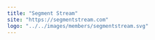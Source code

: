 ```yaml
---
title: "Segment Stream"
site: "https://segmentstream.com"
logo: "../../images/members/segmentstream.svg"
---
```

